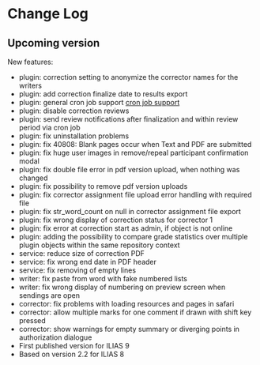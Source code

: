 # Change Log

## Upcoming version
New features:
- plugin: correction setting to anonymize the corrector names for the writers
- plugin: add correction finalize date to results export
- plugin: general cron job support [cron job support](https://github.com/EDUTIEK/LongEssayAssessmentCron/)
- plugin: disable correction reviews
- plugin: send review notifications after finalization and within review period via cron job
- plugin: fix uninstallation problems
- plugin: fix 40808: Blank pages occur when Text and PDF are submitted
- plugin: fix huge user images in remove/repeal participant confirmation modal
- plugin: fix double file error in pdf version upload, when nothing was changed
- plugin: fix possibility to remove pdf version uploads
- plugin: fix corrector assignment file upload error handling with required file
- plugin: fix str_word_count on null in corrector assignment file export
- plugin: fix wrong display of correction status for corrector 1
- plugin: fix error at correction start as admin, if object is not online
- plugin: adding the possibility to compare grade statistics over multiple plugin objects within the same repository context
- service: reduce size of correction PDF
- service: fix wrong end date in PDF header
- service: fix removing of empty lines
- writer: fix paste from word with fake numbered lists
- writer: fix wrong display of numbering on preview screen when sendings are open
- corrector: fix problems with loading resources and pages in safari
- corrector: allow multiple marks for one comment if drawn with shift key pressed
- corrector: show warnings for empty summary or diverging points in authorization dialogue
- First published version for ILIAS 9
- Based on version 2.2 for ILIAS 8